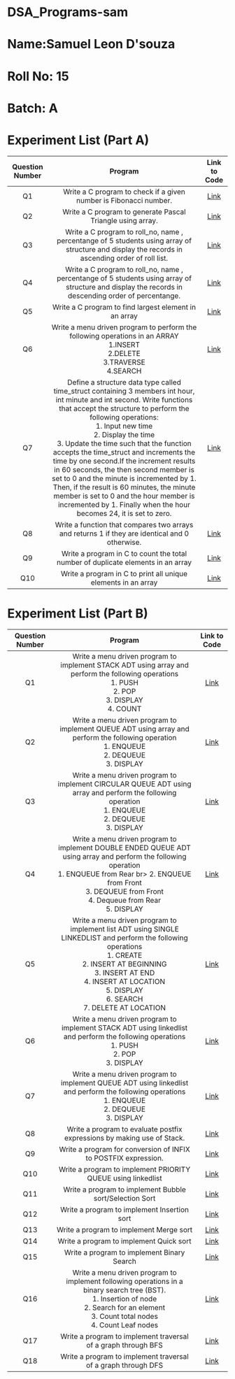# DSA_Programs-sam
# Name:Samuel Leon D'souza
# Roll No: 15
# Batch: A

# Experiment List (Part A)
| Question Number | Program |  Link to Code |
|:--------:|:--------:|:--------:|
| Q1   | Write a C program to check if a given number is Fibonacci number.   | [Link](https://github.com/samsaturn007-git/DSA_Programs-sam/blob/main/15_01_samuel.c) |
| Q2   | Write a C program to generate Pascal Triangle using array.   | [Link](https://github.com/samsaturn007-git/DSA_Programs-sam/blob/main/15_02_samuel.c) |
| Q3   | Write a C program to roll_no, name , percentange of 5 students using array of structure and display the records in ascending order of roll list.   |  [Link](https://github.com/samsaturn007-git/DSA_Programs-sam/blob/main/15_03_samuel.c)  |
| Q4   |  Write a C program to roll_no, name , percentange of 5 students using array of structure and display the records in descending order of percentange.   | [Link](https://github.com/samsaturn007-git/DSA_Programs-sam/blob/main/15_04_samuel.c)   |
| Q5   | Write a C program to find largest element in an array  | [Link](https://github.com/samsaturn007-git/DSA_Programs-sam/blob/main/15_05_samuel.c)   |
| Q6   | Write a menu driven program to perform the following operations in an ARRAY </br> 1.INSERT </br> 2.DELETE </br> 3.TRAVERSE </br> 4.SEARCH </br> | [Link](https://github.com/samsaturn007-git/DSA_Programs-sam/blob/main/15_06_samuel.c)   |
| Q7   |  Define a structure data type called time_struct containing 3 members int hour, int minute and int second. Write functions that accept the structure to perform the following operations:</br>1. Input new time</br>2. Display the time</br>3. Update the time such that the function accepts the time_struct and increments the time by one second.If the increment results in 60 seconds, the then second member is set to 0 and the minute is incremented by 1. Then, if the result is 60 minutes, the minute member is set to 0 and the hour member is incremented by 1. Finally when the hour becomes 24, it is set to zero.   | [Link](https://github.com/samsaturn007-git/DSA_Programs-sam/blob/main/15_07_samuel.c)  |
| Q8   | Write a function that compares two arrays and returns 1 if they are identical and 0 otherwise.   | [Link](https://github.com/samsaturn007-git/DSA_Programs-sam/blob/main/15_08_samuel.c)   |
| Q9   | Write a program in C to count the total number of duplicate elements in an array   | [Link](https://github.com/samsaturn007-git/DSA_Programs-sam/blob/main/15_09_samuel.c)  |
| Q10   | Write a program in C to print all unique elements in an array  | [Link](https://github.com/samsaturn007-git/DSA_Programs-sam/blob/main/15_10_samuel.c)  |

# Experiment List (Part B)
| Question Number | Program |  Link to Code |
|:--------:|:--------:|:--------:|
| Q1   | Write a menu driven program to implement STACK ADT using array and perform the following operations</br> 1. PUSH</br>2. POP</br>3. DISPLAY</br>4. COUNT   | [Link](https://github.com/samsaturn007-git/DSA_Programs-sam/blob/main/15_11_samuel.c) |
| Q2   |  Write a menu driven program to implement QUEUE ADT using array and perform the following operation </br>1. ENQUEUE </br> 2. DEQUEUE </br> 3. DISPLAY  | [Link](https://github.com/samsaturn007-git/DSA_Programs-sam/blob/main/15_12_samuel.c)  |
| Q3   |  Write a menu driven program to implement CIRCULAR QUEUE ADT using array and perform the following operation </br> 1. ENQUEUE </br> 2. DEQUEUE </br> 3. DISPLAY |[Link](https://github.com/samsaturn007-git/DSA_Programs-sam/blob/main/15_13_samuel.c) |
| Q4   | Write a menu driven program to implement DOUBLE ENDED QUEUE ADT using array and perform the following operation </br> 1. ENQUEUE from Rear br> 2. ENQUEUE from Front </br> 3. DEQUEUE from Front </br> 4. Dequeue from Rear</br> 5. DISPLAY   |  [Link](https://github.com/samsaturn007-git/DSA_Programs-sam/blob/main/15_14_samuel.c)   |
| Q5   | Write a menu driven program to implement list ADT using SINGLE LINKEDLIST and perform the following operations </br> 1. CREATE </br> 2. INSERT AT BEGINNING </br> 3. INSERT AT END</br>4. INSERT AT LOCATION</br> 5. DISPLAY</br>6. SEARCH</br>7. DELETE AT LOCATION   | [Link](https://github.com/samsaturn007-git/DSA_Programs-sam/blob/main/15_15_samuel.c) |
| Q6   | Write a menu driven program to implement STACK ADT using linkedlist and perform the following operations</br>1. PUSH</br>2. POP</br>3. DISPLAY   |  [Link](https://github.com/samsaturn007-git/DSA_Programs-sam/blob/main/15_16_samuel.c)  |
| Q7   | Write a menu driven program to implement QUEUE ADT using linkedlist and perform the following operations</br>1. ENQUEUE </br>2. DEQUEUE </br> 3. DISPLAY   |  [Link](https://github.com/samsaturn007-git/DSA_Programs-sam/blob/main/15_17_samuel.c)  |
| Q8   | Write a program to evaluate postfix expressions by making use of Stack.   |  [Link](https://github.com/samsaturn007-git/DSA_Programs-sam/blob/main/15_18_samuel.c) |
| Q9   | Write a program for conversion of INFIX to POSTFIX expression.  |  [Link](https://github.com/samsaturn007-git/DSA_Programs-sam/blob/main/15_19_samuel.c)  |
| Q10   | Write a program to implement PRIORITY QUEUE using linkedlist   | [Link](https://github.com/samsaturn007-git/DSA_Programs-sam/blob/main/15_20_samuel.c)  |
| Q11   | Write a program to implement Bubble sort/Selection Sort   | [Link](https://github.com/samsaturn007-git/DSA_Programs-sam/blob/main/15_21_samuel.c)  |
| Q12   | Write a program to implement Insertion sort   | [Link](https://github.com/samsaturn007-git/DSA_Programs-sam/blob/main/15_22_samuel.c)  |
| Q13   | Write a program to implement Merge sort   | [Link](https://github.com/samsaturn007-git/DSA_Programs-sam/blob/main/15_23_samuel.c)  |
| Q14   | Write a program to implement Quick sort   | [Link](https://github.com/samsaturn007-git/DSA_Programs-sam/blob/main/15_24_samuel.c)  |
| Q15   | Write a program to implement Binary Search   | [Link](https://github.com/samsaturn007-git/DSA_Programs-sam/blob/main/15_25_samuel.c)  |
| Q16   | Write a menu driven program to implement following operations in a binary search tree (BST).</br>1. Insertion of node</br>2. Search for an element </br>3. Count total nodes </br>4. Count Leaf nodes </br>| [Link](https://github.com/samsaturn007-git/DSA_Programs-sam/blob/main/15_26_samuel.c)  |
| Q17   | Write a program to implement traversal of a graph through BFS   | [Link](https://github.com/OldResolution/DSA_programs/blob/662f9be537ab5622a9b2b1091bb5ad2369e648f6/Savin52_27.c)  |
| Q18   | Write a program to implement traversal of a graph through DFS  | [Link](https://github.com/OldResolution/DSA_programs/blob/662f9be537ab5622a9b2b1091bb5ad2369e648f6/Savin52_28.c)  |
